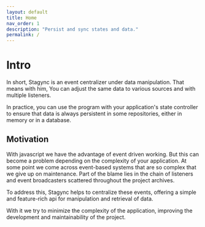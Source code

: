 ```yaml
---
layout: default
title: Home
nav_order: 1
description: "Persist and sync states and data."
permalink: /
---
```

# Intro

In short, Stagync is an event centralizer under data manipulation. That means with him,
You can adjust the same data to various sources and with multiple listeners.

In practice, you can use the program with your application's state controller to ensure that data is always persistent in some repositories, either in memory or in a database.

## Motivation
With javascript we have the advantage of event driven working.
But this can become a problem depending on the complexity of your application.
At some point we come across event-based systems that are
so complex that we give up on maintenance. Part of the blame lies in the chain of listeners and event broadcasters scattered throughout the project archives.

To address this, Stagync helps to centralize these events,
offering a simple and feature-rich api for manipulation and retrieval of data.

With it we try to minimize the complexity of the application, improving the development and maintainability of the project.
